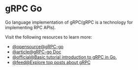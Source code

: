 # gRPC Go

Go language implementation of gRPC(gRPC is a technology for implementing RPC APIs).

Visit the following resources to learn more:

- [@opensource@gRPC-go](https://github.com/grpc/grpc-go/)
- [@article@gRPC-go Doc](https://pkg.go.dev/google.golang.org/grpc/)
- [@official@Basic tutorial introduction to gRPC in Go.](https://grpc.io/docs/languages/go/basics/)
- [@feed@Explore top posts about gRPC](https://app.daily.dev/tags/grpc?ref=roadmapsh)
